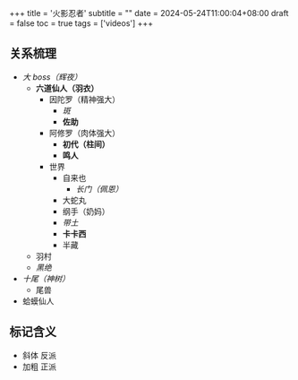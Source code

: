 +++
title = '火影忍者'
subtitle = ""
date = 2024-05-24T11:00:04+08:00
draft = false
toc = true
tags = ['videos']
+++

## 关系梳理

-   *大 boss（辉夜）*
    -   **六道仙人（羽衣）**
        -   因陀罗（精神强大）
            -   *斑*
            -   **佐助**
        -   阿修罗（肉体强大）
            -   **初代（柱间）**
            -   **鸣人**
        -   世界
            -   自来也
                -   *长门（佩恩）*
            -   大蛇丸
            -   纲手（奶妈）
            -   *带土*
            -   **卡卡西**
            -   半藏
    -   羽村
    -   *黑绝*
-   *十尾（神树）*
    -   尾兽
-   蛤蟆仙人

## 标记含义

-   斜体 反派
-   加粗 正派

